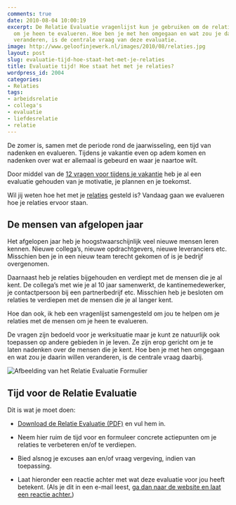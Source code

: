 ```yaml
---
comments: true
date: 2010-08-04 10:00:19
excerpt: De Relatie Evaluatie vragenlijst kun je gebruiken om de relaties met de mensen
  om je heen te evalueren. Hoe ben je met hen omgegaan en wat zou je daarin willen
  veranderen, is de centrale vraag van deze evaluatie.
image: http://www.geloofinjewerk.nl/images/2010/08/relaties.jpg
layout: post
slug: evaluatie-tijd-hoe-staat-het-met-je-relaties
title: Evaluatie tijd! Hoe staat het met je relaties?
wordpress_id: 2004
categories:
- Relaties
tags:
- arbeidsrelatie
- collega's
- evaluatie
- liefdesrelatie
- relatie
---
```


De zomer is, samen met de periode rond de jaarwisseling, een tijd van nadenken en evalueren. Tijdens je vakantie even op adem komen en nadenken over wat er allemaal is gebeurd en waar je naartoe wilt.

Door middel van de [12 vragen voor tijdens je vakantie](http://www.geloofinjewerk.nl/2010/07/14/12-vragen-voor-tijdens-je-vakantie/) heb je al een evaluatie gehouden van je motivatie, je plannen en je toekomst.

Wil jij weten hoe het met je [relaties](http://www.geloofinjewerk.nl/2010/07/21/relaties-leggen-is-niet-zo-moeilijk/) gesteld is? Vandaag gaan we evalueren hoe je relaties ervoor staan.





## De mensen van afgelopen jaar


Het afgelopen jaar heb je hoogstwaarschijnlijk veel nieuwe mensen leren kennen. Nieuwe collega’s, nieuwe opdrachtgevers, nieuwe leveranciers etc. Misschien ben je in een nieuw team terecht gekomen of is je bedrijf overgenomen.

Daarnaast heb je relaties bijgehouden en verdiept met de mensen die je al kent. De collega’s met wie je al 10 jaar samenwerkt, de kantinemedewerker, je contactpersoon bij een partnerbedrijf etc. Misschien heb je besloten om relaties te verdiepen met de mensen die je al langer kent.

Hoe dan ook, ik heb een vragenlijst samengesteld om jou te helpen om je relaties met de mensen om je heen te evalueren.

De vragen zijn bedoeld voor je werksituatie maar je kunt ze natuurlijk ook toepassen op andere gebieden in je leven. Ze zijn erop gericht om je te laten nadenken over de mensen die je kent. Hoe ben je met hen omgegaan en wat zou je daarin willen veranderen, is de centrale vraag daarbij.

![Afbeelding van het Relatie Evaluatie Formulier](http://www.geloofinjewerk.nl/images/2010/08/evaluatieformulier.jpg)



## Tijd voor de Relatie Evaluatie


Dit is wat je moet doen:



	
  * [Download de Relatie Evaluatie (PDF)](http://www.geloofinjewerk.nl/files/2010/08/Relatie-evaluatie.pdf) en vul hem in.

	
  * Neem hier ruim de tijd voor en formuleer concrete actiepunten om je relaties te verbeteren en/of te verdiepen.

	
  * Bied alsnog je excuses aan en/of vraag vergeving, indien van toepassing.

	
  * Laat hieronder een reactie achter met wat deze evaluatie voor jou heeft betekent. (Als je dit in een e-mail leest, [ga dan naar de website en laat een reactie achter.](http://www.geloofinjewerk.nl/2010/08/04/evaluatie-tijd-hoe-staat-het-met-je-relaties/))


